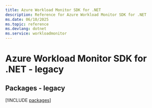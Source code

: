 ```yaml
---
title: Azure Workload Monitor SDK for .NET
description: Reference for Azure Workload Monitor SDK for .NET
ms.date: 06/10/2025
ms.topic: reference
ms.devlang: dotnet
ms.service: workloadmonitor
---
```

# Azure Workload Monitor SDK for .NET - legacy
## Packages - legacy
[!INCLUDE [packages](workload-monitor-index.md)]